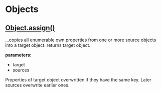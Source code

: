 # Objects

## [Object.assign()](https://developer.mozilla.org/en-US/docs/Web/JavaScript/Reference/Global_Objects/Object/assign)
...copies all enumerable own properties from one or more source objects into a target object. returns target object. 

__parameters:__ 
* target
* sources

Properties of target object overwritten if they have the same key. Later sources overwrite earlier ones.
